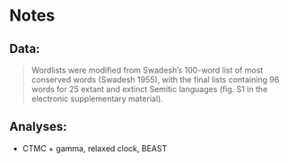 # Notes

## Data:

> Wordlists were modified from Swadesh’s 100-word list of most conserved words (Swadesh 1955), with the final lists containing 96 words for 25 extant and extinct Semitic languages (fig. S1 in the electronic supplementary material).

## Analyses:

* CTMC + gamma, relaxed clock, BEAST

